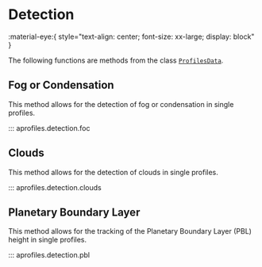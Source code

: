 # Detection

:material-eye:{ style="text-align: center; font-size: xx-large; display: block" }

The following functions are methods from the class [`ProfilesData`](../data_classes/#profilesdata).

## Fog or Condensation

This method allows for the detection of fog or condensation in single profiles.

::: aprofiles.detection.foc

## Clouds

This method allows for the detection of clouds in single profiles.

::: aprofiles.detection.clouds

## Planetary Boundary Layer

This method allows for the tracking of the Planetary Boundary Layer (PBL) height in single profiles.

::: aprofiles.detection.pbl
